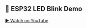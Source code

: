 ## 🎥 ESP32 LED Blink Demo

[▶️ Watch on YouTube](https://youtube.com/shorts/STPz9iXWdmk?si=6i1UFh-pCfE9E-Ny)
